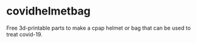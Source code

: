 # covidhelmetbag
Free 3d-printable parts to make a cpap helmet or bag that can be used to treat covid-19.
